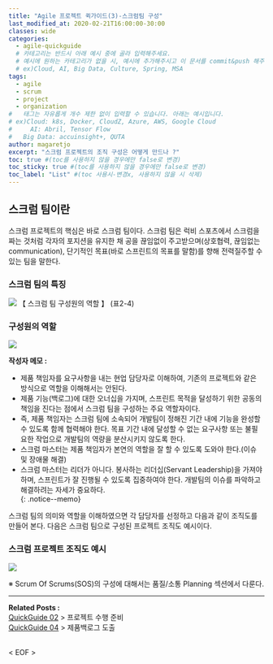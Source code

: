 ```yaml
---
title: "Agile 프로젝트 퀵가이드(3)-스크럼팀 구성"
last_modified_at: 2020-02-21T16:00:00-30:00
classes: wide
categories:
  - agile-quickguide
  # 카테고리는 반드시 아래 예시 중에 골라 입력해주세요.
  # 예시에 원하는 카테고리가 없을 시, 예시에 추가해주시고 이 문서를 commit&push 해주세요.
  # ex)Cloud, AI, Big Data, Culture, Spring, MSA
tags:
  - agile
  - scrum
  - project
  - organization
#	태그는 자유롭게 개수 제한 없이 입력할 수 있습니다. 아래는 예시입니다.
# ex)Cloud: k8s, Docker, CloudZ, Azure, AWS, Google Cloud
#	  AI: Abril, Tensor Flow
#   Big Data: accuinsight+, QUTA
author: magaretjo 
excerpt: "스크럼 프로젝트의 조직 구성은 어떻게 만드나 ?"
toc: true #(toc를 사용하지 않을 경우에만 false로 변경)
toc_sticky: true #(toc를 사용하지 않을 경우에만 false로 변경)
toc_label: "List" #(toc 사용시-변경x, 사용하지 않을 시 삭제)
---
```


## 스크럼 팀이란
스크럼 프로젝트의 핵심은 바로 스크럼 팀이다. 
스크럼 팀은 럭비 스포츠에서 스크럼을 짜는 것처럼 각자의 포지션을 유지한 채 공을 끊임없이 주고받으며(상호협력, 끊임없는 communication), 단기적인 목표(바로 스프린트의 목표를 말함)를 향해 전력질주할 수 있는 팀을 말한다.

### 스크럼 팀의 특징
![](/assets/images/agile-scrum-team-def.png)
【 스크럼 팀 구성원의 역할 】 (표2-4)

### 구성원의 역할
![](/assets/images/agile-scrum-roles-def.png)


**작성자 메모 :** 
  -	제품 책임자를 요구사항을 내는 현업 담당자로 이해하여, 기존의 프로젝트와 같은 방식으로 역할을 이해해서는 안된다.
  -	제품 기능(백로그)에 대한 오너십을 가지며, 스프린트 목적을 달성하기 위한 공동의 책임을 진다는 점에서 스크럼 팀을 구성하는 주요 역할자이다.
  -	즉, 제품 책임자는 스크럼 팀에 소속되어 개발팀이 정해진 기간 내에 기능을 완성할 수 있도록 함께 협력해야 한다. 목표 기간 내에 달성할 수 없는 요구사항 또는 불필요한 작업으로 개발팀의 역량을 분산시키지 않도록 한다.
  -	스크럼 마스터는 제품 책임자가 본연의 역할을 잘 할 수 있도록 도와야 한다.(이슈 및 장애물 해결) 
  -	스크럼 마스터는 리더가 아니다. 봉사하는 리더십(Servant Leadership)을 가져야 하며, 스프린트가 잘 진행될 수 있도록 집중하여야 한다. 개발팀의 이슈를 파악하고 해결하려는 자세가 중요하다.   
{: .notice--memo} 
<!--팁 박스 분홍색-->


스크럼 팀의 의미와 역할을 이해하였으면 각 담당자를 선정하고 다음과 같이 조직도를 만들어 본다.
다음은 스크럼 팀으로 구성된 프로젝트 조직도 예시이다.

### 스크럼 프로젝트 조직도 예시
![](/assets/images/agile-scrum-org-example.png)

※ Scrum Of Scrums(SOS)의 구성에 대해서는 품질/소통 Planning 섹션에서 다룬다. 

***

<div class="mg_subject_1"><b>Related Posts : </b></div> 
<div class="mg_content_1">
<a href="/agile-quickguide/Agile-QuickGuide02-프로젝트수행준비/">QuickGuide 02</a> > 프로젝트 수행 준비 <br>
<a href="/agile-quickguide/Agile-QuickGuide04-제품백로그도출/">QuickGuide 04</a> > 제품백로그 도출 
</div>
<br>



< EOF >